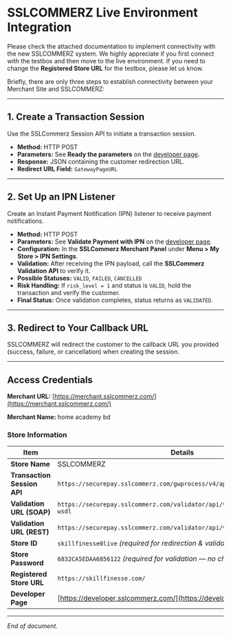 # SSLCOMMERZ Live Environment Integration

Please check the attached documentation to implement connectivity with the new SSLCOMMERZ system. We highly appreciate if you first connect with the testbox and then move to the live environment. If you need to change the **Registered Store URL** for the testbox, please let us know.

Briefly, there are only three steps to establish connectivity between your Merchant Site and SSLCOMMERZ:

---

## 1. Create a Transaction Session

Use the SSLCommerz Session API to initiate a transaction session.

- **Method:** HTTP POST
- **Parameters:** See **Ready the parameters** on the [developer page](https://developer.sslcommerz.com/).
- **Response:** JSON containing the customer redirection URL.
- **Redirect URL Field:** `GatewayPageURL`

---

## 2. Set Up an IPN Listener

Create an Instant Payment Notification (IPN) listener to receive payment notifications.

- **Method:** HTTP POST
- **Parameters:** See **Validate Payment with IPN** on the [developer page](https://developer.sslcommerz.com/).
- **Configuration:** In the **SSLCommerz Merchant Panel** under **Menu > My Store > IPN Settings**.
- **Validation:** After receiving the IPN payload, call the **SSLCommerz Validation API** to verify it.
- **Possible Statuses:** `VALID`, `FAILED`, `CANCELLED`
- **Risk Handling:** If `risk_level = 1` and status is `VALID`, hold the transaction and verify the customer.
- **Final Status:** Once validation completes, status returns as `VALIDATED`.

---

## 3. Redirect to Your Callback URL

SSLCOMMERZ will redirect the customer to the callback URL you provided (success, failure, or cancellation) when creating the session.

---

## Access Credentials

**Merchant URL:** [https://merchant.sslcommerz.com/](https://merchant.sslcommerz.com/)

**Merchant Name:** home academy bd

### Store Information

| Item                         | Details                                                                                          |
| ---------------------------- | ------------------------------------------------------------------------------------------------ |
| **Store Name**               | SSLCOMMERZ                                                                                       |
| **Transaction Session API**  | `https://securepay.sslcommerz.com/gwprocess/v4/api.php`                                          |
| **Validation URL (SOAP)**    | `https://securepay.sslcommerz.com/validator/api/validationserverAPI.php?wsdl`                    |
| **Validation URL (REST)**    | `https://securepay.sslcommerz.com/validator/api/validationserverAPI.php`                         |
| **Store ID**                 | `skillfinesse0live` *(required for redirection & validation)*                                    |
| **Store Password**           | `6832CA5EDAA6856122` *(required for validation — no change needed)*                               |
| **Registered Store URL**     | `https://skillfinesse.com/`                                                                      |
| **Developer Page**           | [https://developer.sslcommerz.com/](https://developer.sslcommerz.com/)                            |

---

*End of document.*

